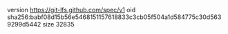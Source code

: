 version https://git-lfs.github.com/spec/v1
oid sha256:babf08d15b56e5468151157618833c3cb05f504a1d584775c30d5639299d5442
size 32835
